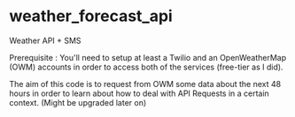 # weather_forecast_api
Weather API + SMS

Prerequisite : You'll need to setup at least a Twilio and an OpenWeatherMap (OWM) accounts in order to access both of the services (free-tier as I did).

The aim of this code is to request from OWM some data about the next 48 hours in order to learn about how to deal with API Requests in a certain context.
(Might be upgraded later on)
